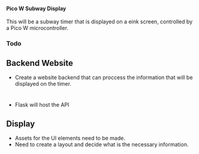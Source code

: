 #### Pico W Subway Display
This will be a subway timer that is displayed on a eink screen, controlled by a Pico W microcontroller.

### Todo
## Backend Website
- Create a website backend that can proccess the information that will be displayed on the timer.
# 
- Flask will host the API

## Display
- Assets for the UI elements need to be made.
- Need to create a layout and decide what is the necessary information.